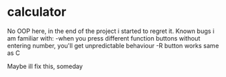 # calculator

No OOP here, in the end of the project i started to regret it. 
Known bugs i am familiar with: 
-when you press different function buttons without entering number, you'll get unpredictable behaviour 
-R button works same as C

Maybe ill fix this, someday